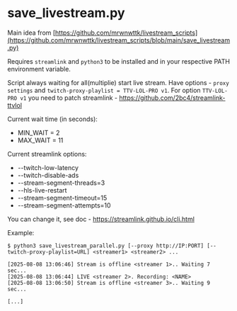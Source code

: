 # save_livestream.py

Main idea from [https://github.com/mrwnwttk/livestream_scripts](https://github.com/mrwnwttk/livestream_scripts/blob/main/save_livestream.py)

Requires `streamlink` and `python3` to be installed and in your respective PATH environment variable.

Script always waiting for all(multiplie) start live stream. Have options - `proxy settings` and `twitch-proxy-playlist = TTV-LOL-PRO v1`.
For option `TTV-LOL-PRO v1` you need to patch streamlink - https://github.com/2bc4/streamlink-ttvlol 

Current wait time (in seconds):
* MIN_WAIT = 2
* MAX_WAIT = 11

Current streamlink options:
* --twitch-low-latency
* --twitch-disable-ads
* --stream-segment-threads=3
* --hls-live-restart
* --stream-segment-timeout=15
* --stream-segment-attempts=10

You can change it, see doc - https://streamlink.github.io/cli.html 

Example:
```
$ python3 save_livestream_parallel.py [--proxy http://IP:PORT] [--twitch-proxy-playlist=URL] <streamer1> <streamer2> ...

[2025-08-08 13:06:46] Stream is offline <streamer 1>.. Waiting 7 sec...
[2025-08-08 13:06:44] LIVE <streamer 2>. Recording: <NAME>
[2025-08-08 13:06:50] Stream is offline <streamer 3>.. Waiting 9 sec...

[...]
```


